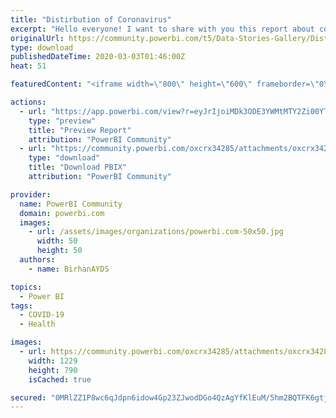 ```yaml
---
title: "Distirbution of Coronavirus"
excerpt: "Hello everyone! I want to share with you this report about coronavirus disaster. This report shows us recovery percentage. I glad to see that"
originalUrl: https://community.powerbi.com/t5/Data-Stories-Gallery/Distirbution-of-Coronavirus/m-p/956702
type: download
publishedDateTime: 2020-03-03T01:46:00Z
heat: 51

featuredContent: "<iframe width=\"800\" height=\"600\" frameborder=\"0\" src=\"https://app.powerbi.com/view?r=eyJrIjoiMDk3ODE3YWMtMTY2Zi00YTU5LWJmOTUtNjI2MDA4YjU3MTZmIiwidCI6ImM4YmUzMzgwLWQzMmUtNGZiNC05OWY5LWU4MTVmNmVkZTM2MiIsImMiOjl9\"></iframe>"

actions:
  - url: "https://app.powerbi.com/view?r=eyJrIjoiMDk3ODE3YWMtMTY2Zi00YTU5LWJmOTUtNjI2MDA4YjU3MTZmIiwidCI6ImM4YmUzMzgwLWQzMmUtNGZiNC05OWY5LWU4MTVmNmVkZTM2MiIsImMiOjl9"
    type: "preview"
    title: "Preview Report"
    attribution: "PowerBI Community"
  - url: "https://community.powerbi.com/oxcrx34285/attachments/oxcrx34285/DataStoriesGallery/3393/2/Coronavirus_eng.pbix"
    type: "download"
    title: "Download PBIX"
    attribution: "PowerBI Community"

provider:
  name: PowerBI Community
  domain: powerbi.com
  images:
    - url: /assets/images/organizations/powerbi.com-50x50.jpg
      width: 50
      height: 50
  authors:
    - name: BirhanAYDS

topics:
  - Power BI
tags:
  - COVID-19
  - Health

images:
  - url: https://community.powerbi.com/oxcrx34285/attachments/oxcrx34285/DataStoriesGallery/3393/1/Screenshot_4.png
    width: 1229
    height: 790
    isCached: true

secured: "0MRlZZ1P8wc6qJdpn6idow4Gp23ZJwodDGo4QzAgYfKlEuM/5hm2BQTFK6gtjYTSR33Iks43iBOC7C/FXogZfHSotwPrrwQzhc4PCKdbewyIDKH6/JzpjP6BregY6+M6PT4tvjJ3DEWYb+SMj/g3s0w1G4LcfD0azfCzykkeIyzvV2zMbGvowJyUr7EkpdxaiSECO8uPzdP6xJ/6es8I6cvf4t2EhWIbRI2jtuzf0oSZUDZc4IRL2a5m0STBS/ILs2cxV/MXXyqO8rujXtOqEuFweV4Bw9sySKAf+hy3Rlc9MOQblWkOvLhndEuY3f551zPGCGOqi6yJTVi+B779KYWRoIRxWba6pdFwsrxD3sY9oD9dcwLrKP2TCetIwT+lJdF8SwEZls6ydlbNjZulZg==;IXkGKP+FIo3VyE/SfqQJvg=="
---
```


